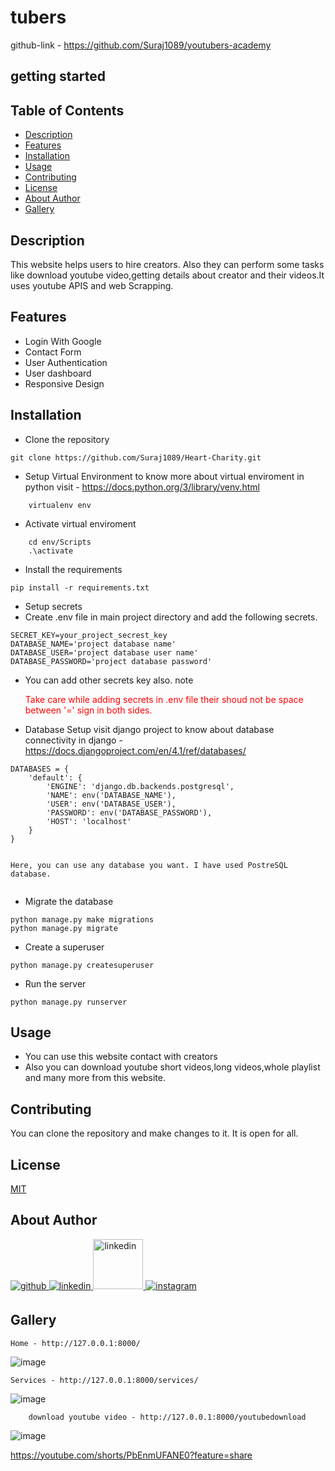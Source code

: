 # tubers
github-link - https://github.com/Suraj1089/youtubers-academy


## getting started


## Table of Contents

- [Description](#description)
- [Features](#features)
- [Installation](#installation)
- [Usage](#usage)
- [Contributing](#contributing)
- [License](#license)
- [About Author](#about-author)
- [Gallery](#gallery)


## Description

This website helps users to hire creators. Also they can perform some tasks like download youtube video,getting details about creator and their videos.It uses youtube APIS and web Scrapping.

## Features

- Login With Google
- Contact Form
- User Authentication
- User dashboard
- Responsive Design


## Installation

- Clone the repository
```
git clone https://github.com/Suraj1089/Heart-Charity.git
```
- Setup Virtual Environment 
to know more about virtual enviroment in python visit - https://docs.python.org/3/library/venv.html
```
    virtualenv env 
```
- Activate virtual enviroment
```
    cd env/Scripts
    .\activate
```

- Install the requirements
```
pip install -r requirements.txt
```
- Setup secrets
- Create .env file in main project directory and add the following secrets.
```
SECRET_KEY=your_project_secrest_key
DATABASE_NAME='project database name'
DATABASE_USER='project database user name'
DATABASE_PASSWORD='project database password'
```
- You can add other secrets key also.
note <p style="color:red;">Take care while adding secrets in .env file their shoud not be space between '=' sign in both sides. </p>

- Database Setup
visit django project to know about database connectivity in django - https://docs.djangoproject.com/en/4.1/ref/databases/
```
DATABASES = {
    'default': {
        'ENGINE': 'django.db.backends.postgresql',
        'NAME': env('DATABASE_NAME'),
        'USER': env('DATABASE_USER'),
        'PASSWORD': env('DATABASE_PASSWORD'),
        'HOST': 'localhost'
    }
}


Here, you can use any database you want. I have used PostreSQL database.


```

- Migrate the database
```
python manage.py make migrations
python manage.py migrate

```

- Create a superuser
```
python manage.py createsuperuser

```

- Run the server
```
python manage.py runserver

```

## Usage

- You can use this website contact with creators
- Also you can download youtube short videos,long videos,whole playlist and many more from this website.

## Contributing

You can clone the repository and make changes to it. It is open for all.


## License

[MIT](https://choosealicense.com/licenses/mit/)

## About Author

<a href="https://github.com/Suraj1089" target="_blank">
<img src=https://img.shields.io/badge/github-%2324292e.svg?&style=for-the-badge&logo=github&logoColor=white alt=github style="margin-bottom: 5px;" />
</a>

<a href="https://linkedin.com/in/surajpisal" target="_blank">
<img src=https://img.shields.io/badge/linkedin-%231E77B5.svg?&style=for-the-badge&logo=linkedin&logoColor=white alt=linkedin style="margin-bottom: 5px;" />
</a>
<a href="https://surajpisal.netlify.com" target="_blank">
<img src=https://img.shields.io/badge/-Portfolio-red alt=linkedin style="margin-bottom: 5px;width:80px" />
</a>

<a href="https://instagram.com/suraj_pisal9" target="_blank">
<img src=https://img.shields.io/badge/instagram-%23000000.svg?&style=for-the-badge&logo=instagram&logoColor=white alt=instagram style="margin-bottom: 5px;" />
</a>  

## Gallery
```
Home - http://127.0.0.1:8000/
```

![image](https://user-images.githubusercontent.com/85509795/205471938-d09a233b-7532-4e66-ba9f-83076e7c921e.png)


```
Services - http://127.0.0.1:8000/services/
```
![image](https://user-images.githubusercontent.com/85509795/205471959-03458f3f-b998-456e-a9de-d992fcc38685.png)





```
    download youtube video - http://127.0.0.1:8000/youtubedownload
```
![image](https://user-images.githubusercontent.com/85509795/205472183-b469a4c8-e921-4558-95bf-9de6f4f9ed6e.png)


https://youtube.com/shorts/PbEnmUFANE0?feature=share


